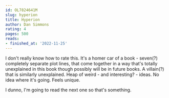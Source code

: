 ```yaml
---
id: OL7824641M
slug: hyperion
title: Hyperion
author: Dan Simmons
rating: 4
pages: 500
reads:
- finished_at: '2022-11-25'
---
```

I don't really know how to rate this. It's a homer car of a book - seven(?) completely separate plot lines, that come together in a way that's totally unexplained in this book though possibly will be in future books. A villain(?) that is similarly unexplained. Heap of weird - and interesting? - ideas. No idea where it's going. Feels unique.

I dunno, I'm going to read the next one so that's something.
